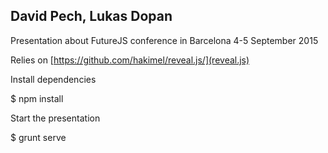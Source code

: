 ## David Pech, Lukas Dopan
Presentation about FutureJS conference in Barcelona 4-5 September 2015

Relies on [https://github.com/hakimel/reveal.js/](reveal.js)

Install dependencies

$ npm install

Start the presentation

$ grunt serve
